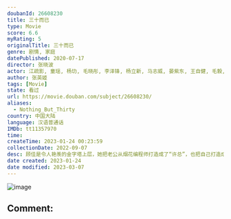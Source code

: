 ```yaml
---
doubanId: 26608230
title: 三十而已
type: Movie
score: 6.6
myRating: 5
originalTitle: 三十而已
genre: 剧情, 家庭
datePublished: 2020-07-17
director: 张晓波
actor: 江疏影, 童瑶, 杨玏, 毛晓彤, 李泽锋, 杨立新, 马志威, 晏紫东, 王自健, 毛毅, 周澄奥, 高海宁, 张月, 陈天雨, 宋哲为, 关晓彤, 卜冠今, 李庚希, 董思怡, 吴冕, 徐敏, 田岷, 蔡纲, 江柏萱, 戴娇倩, 杨新鸣, 红花, 柳珊, 贾顺治, 余骁睿, 康可人, 杨雨婷, 杨琼, 张彤, 上官瞳, 田瑞, 蔡蝶, 韩姝妹, 蒋昌建, 郑晓钟, 傅淼, 田依桐, 卫莱, 张书弘, 谢承颖, 杨柳青, 白茹, 罗俪馨, 尹菲菲, 茹天, 王潇淇, 王仁君, 大力, 张静静, 艾佳妮, 金晖, 张璐瑶, 徐晟, 徐风, 赵千紫, 王箫淇, 冯悠苒, 王坤, 刘旬
author: 张英姬
tags: [Movie]
state: 看过
url: https://movie.douban.com/subject/26608230/
aliases:
  - Nothing_But_Thirty
country: 中国大陆
language: 汉语普通话
IMDb: tt11357970
time: 
createTime: 2023-01-24 00:23:59
collectionDate: 2022-09-07
desc: 顾佳是令人艳羡的金字塔上层，她把老公从烟花编程师打造成了“许总”，也把自己打造成了里外一把手的全职太太。然而当这个家有了入侵者，顾佳没有逃避。王漫妮则是特立独行的叛逆者，深信自己既有颜值又有脑子，永远...
date created: 2023-01-24
date modified: 2023-03-07
---
```


![image](p2614081670.jpg)

Comment:
---
